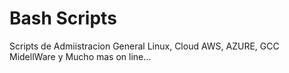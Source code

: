 # Bash Scripts

Scripts de Admiistracion General Linux, Cloud AWS, AZURE, GCC MidellWare y Mucho mas on line...

